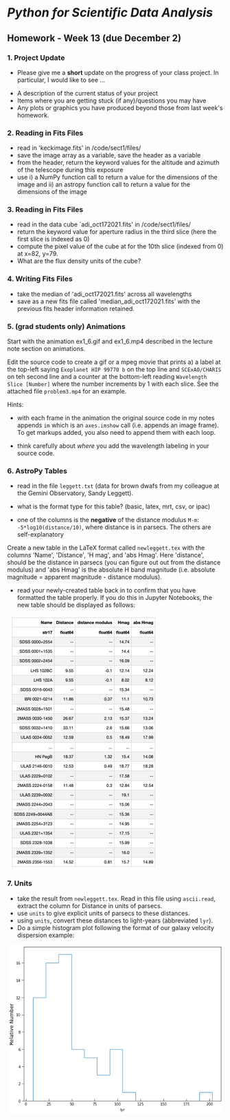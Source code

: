 # _Python for Scientific Data Analysis_

## Homework - Week 13 (due December 2)


### 1. Project Update 

* Please give me a **short** update on the progress of your class project.  In particular, I would like to see ...

- A description of the current status of your project
- Items where you are getting stuck (if any)/questions you may have
- Any plots or graphics you have produced beyond those from last week's homework.


### 2. Reading in Fits Files

* read in 'keckimage.fits' in /code/sect1/files/
* save the image array as a variable, save the header as a variable
* from the header, return the keyword values for the altitude and azimuth of the telescope during this exposure
* use i) a NumPy function call to return a value for the dimensions of the image and ii) an astropy function call to return a value for the dimensions of the image


### 3. Reading in Fits Files

* read in the data cube `adi_oct172021.fits' in /code/sect1/files/
* return the keyword value for aperture radius in the third slice (here the first slice is indexed as 0)
* compute the pixel value of the cube at for the 10th slice (indexed from 0) at x=82, y=79.  
* What are the flux density units of the cube?

### 4. Writing Fits Files
* take the median of 'adi_oct172021.fits' across all wavelengths
* save as a new fits file called 'median_adi_oct172021.fits' with the previous fits header information retained.


### 5. (grad students only) Animations

Start with the animation ex1_6.gif and ex1_6.mp4 described in the lecture note section on animations. 

 Edit the source code to create a gif or a mpeg movie that prints a) a label at the top-left saying ``Exoplanet HIP 99770 b`` on the top line and ``SCExAO/CHARIS`` on teh second line and a counter at the bottom-left reading ``Wavelength Slice [Number]`` where the number increments by 1 with each slice.  See the attached file ``problem3.mp4`` for an example.
 
 Hints:
 
 * with each frame in the animation the original source code in my notes appends ``im`` which is an ``axes.imshow`` call (i.e. appends an image frame).   To get markups added, you also need to append them with each loop.
 
 * think carefully about _where_ you add the wavelength labeling in your source code.

 
### 6. AstroPy Tables

* read in the file ``leggett.txt`` (data for brown dwafs from my colleague at the Gemini Observatory, Sandy Leggett).

* what is the format type for this table? (basic, latex, mrt, csv, or ipac)

* one of the columns is the **negative** of the distance modulus ``M-m``: ``-5*log10(distance/10)``, where distance is in parsecs.  The others are self-explanatory

Create a new table in the LaTeX format called ``newleggett.tex`` with the columns 'Name', 'Distance', 'H mag', and 'abs Hmag'.   Here 'distance', should be the distance in parsecs (you can figure out out from the distance modulus) and 'abs Hmag' is the absolute H band magnitude (i.e. absolute magnitude = apparent magnitude - distance modulus).

* read your newly-created table back in to confirm that you have formatted the table properly.  If you do this in Jupyter Notebooks, the new table should be displayed as follows:

![](./newtable_screenshot.png)

### 7. Units

* take the result from ``newleggett.tex``.  Read in this file using ``ascii.read``, extract the column for Distance in units of parsecs.
* use ``units`` to give explicit units of parsecs to these distances.  
* using ``units``, convert these distances to light-years (abbreviated ``lyr``).
* Do a simple histogram plot following the format of our galaxy velocity dispersion example:

![](./distance_hist.png)
